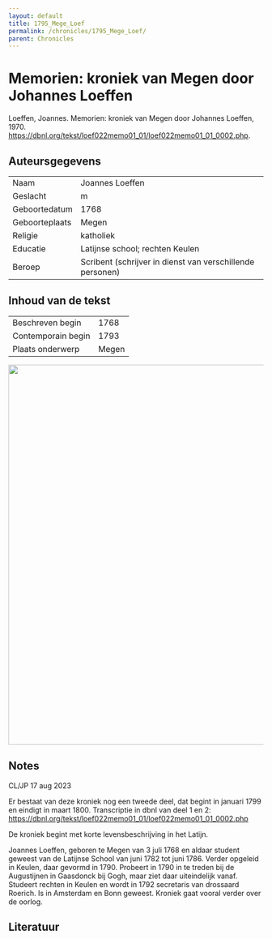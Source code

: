 ```yaml
---
layout: default
title: 1795_Mege_Loef
permalink: /chronicles/1795_Mege_Loef/
parent: Chronicles
--- 
```



# Memorien: kroniek van Megen door Johannes Loeffen 

Loeffen, Joannes. Memorien: kroniek van Megen door Johannes Loeffen, 1970. https://dbnl.org/tekst/loef022memo01_01/loef022memo01_01_0002.php. 

## Auteursgegevens 

| | | 
| --------------- | --------------- | 
| Naam | Joannes Loeffen | 
| Geslacht | m | 
 | Geboortedatum | 1768 | 
| Geboorteplaats | Megen | 
| Religie | katholiek | 
| Educatie | Latijnse school; rechten Keulen | 
| Beroep | Scribent (schrijver in dienst van verschillende personen) | 

## Inhoud van de tekst 

| | | 
| --------------- | --------------- | 
| Beschreven begin | 1768 | 
| Contemporain begin | 1793 | 
| Plaats onderwerp | Megen | 

[<img src="..\..\barplots_chronicles\1795_Mege_Loef.jpg" width="750"/>](..\..\barplots_chronicles\1795_Mege_Loef.jpg) 

## Notes 

CL/JP 17 aug 2023

Er bestaat van deze kroniek nog een tweede deel, dat begint in januari 1799 en
eindigt in maart 1800. Transcriptie in dbnl van deel 1 en 2:
<https://dbnl.org/tekst/loef022memo01_01/loef022memo01_01_0002.php>

De kroniek begint met korte levensbeschrijving in het Latijn.

Joannes Loeffen, geboren te Megen van 3 juli 1768 en aldaar student geweest
van de Latijnse School van juni 1782 tot juni 1786. Verder opgeleid in Keulen,
daar gevormd in 1790. Probeert in 1790 in te treden bij de Augustijnen in
Gaasdonck bij Gogh, maar ziet daar uiteindelijk vanaf. Studeert rechten in
Keulen en wordt in 1792 secretaris van drossaard Roerich. Is in Amsterdam en
Bonn geweest. Kroniek gaat vooral verder over de oorlog.



## Literatuur 

